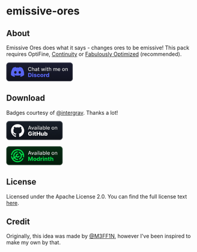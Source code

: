 # emissive-ores

## About

Emissive Ores does what it says - changes ores to be emissive! This pack requires OptiFine, [Continuity](https://modrinth.com/mod/continuity) or [Fabulously Optimized](https://modrinth.com/modpack/fabulously-optimized) (recommended).

<a href="https://discord.gg/aKZxB6xTYZ"><img src="https://raw.githubusercontent.com/intergrav/devins-badges/v2/assets/cozy/social/discord-singular_64h.png" alt="Come chat with me on Discord!" height="50"></a>

## Download

Badges courtesy of [@intergrav](https://github.com/intergrav). Thanks a lot!

<a href="https://github.com/osfanbuff63/emissive-ores/releases/latest"><img src="https://raw.githubusercontent.com/intergrav/devins-badges/v2/assets/cozy/available/github_64h.png" alt="Download from GitHub" height="50"></a>

<a href="https://modrinth.com/resourcepack/emissive-ores"><img src="https://raw.githubusercontent.com/intergrav/devins-badges/v2/assets/cozy/available/modrinth_64h.png" alt="Download from Modrinth (recommended)" height="50"></a>

## License

Licensed under the Apache License 2.0. You can find the full license text [here](https://github.com/osfanbuff63/emissive-ores/blob/master/LICENSE.md).

## Credit

Originally, this idea was made by [@M3FF1N](https://github.com/M3FF1N), however I've been inspired to make my own by that.
